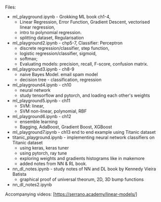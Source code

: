 Files:
* ml_playground.ipynb - Grokking ML book ch1-4,
  * Linear Regression, Error Function, Gradient Descent, vectorised linear regression,
  * intro to polynomial regression.
  * splitting dataset, Regularisation
* ml_playground2.ipynb - chp5-7, Classifier: Perceptron
  * discrete regression/classifier, step function,
  * logistic regression/classifier, sigmoid,
  * softmax;
  * Evaluating models: precision, recall, F-score, confusion matrix.
* ml_playground3.ipynb - ch8-9
  * naive Bayes Model. email spam model
  * decision tree - classification, regression
* ml_playground4.ipynb - ch10
  * neural network
  * study tensorflow and pytorch, and loading each other's weights
* ml_playground5.ipynb - ch11
  * SVM: linear,
  * SVM non-linear, polynomial, RBF
* ml_playground6.ipynb - ch12
  * ensemble learning
  * Bagging, AdaBoost, Gradient Boost, XGBoost  
* ml_playground7.ipynb - ch13 end to end example using Titanic dataset
* titanic_playground.ipynb - implementing neural network classifiers on Titanic dataset
  * using keras, keras tuner
  * using pytorch, ray tune
  * exploring weights and gradients histograms like in makemore
  * added notes from NN & RL book.
* nn_dl_notes.ipynb - study notes of NN and DL book by Kennedy Vieira Batista
  * graphical proof of universal theorum, 2D, 3D bump functions
* nn_dl_notes2.ipynb 

  
Accompanying videos: [https://serrano.academy/linear-models/]
